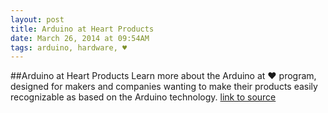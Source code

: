 ```yaml
---
layout: post
title: Arduino at Heart Products
date: March 26, 2014 at 09:54AM
tags: arduino, hardware, ♥
---
```

##Arduino at Heart Products
Learn more about the Arduino at :heart: program, designed for makers and companies wanting to make their products easily recognizable as based on the Arduino technology. 
[link to source](http://ift.tt/17qg70Q) 
